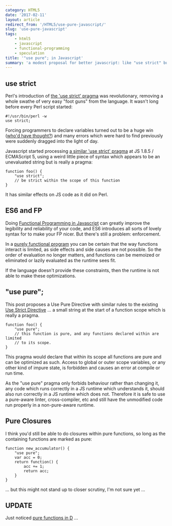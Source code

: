 ```yaml
---
category: HTML5
date: '2017-02-11'
layout: article
redirect_from: '/HTML5/use-pure-javascript/'
slug: 'use-pure-javascript'
tags:
    - html5
    - javascript
    - functional-programming
    - speculation
title: '"use pure"; in Javascript'
summary: 'a modest proposal for better javascript: like "use strict" but purer.'
---
```


## use strict

Perl's introduction of [the 'use strict' pragma](http://perldoc.perl.org/strict.html) was revolutionary, removing
a whole swathe of very easy "foot guns" from the language. It wasn't
long before every Perl script started:

    #!/usr/bin/perl -w
    use strict;

Forcing programmers to declare variables turned out to be a huge win
([who'd have thought?](https://en.wikipedia.org/wiki/ALGOL_68#mode:_Declarations))
and many errors which were hard to find previously were suddenly dragged
into the light of day.

Javascript started processing [a similar 'use strict' pragma](https://developer.mozilla.org/en-US/docs/Web/JavaScript/Reference/Strict_mode)
at JS 1.8.5 / ECMAScript 5, using a weird little piece of syntax which
appears to be an unevaluated string but is really a pragma:

    function foo() {
        "use strict";
        // be strict within the scope of this function
    }

It has similar effects on JS code as it did on Perl.

## ES6 and FP

Doing [Functional Programming in Javascript](../the-emperors-new-closure-functional-programming-in-javascript/)
can greatly improve the legibility and reliability of your code, and ES6
introduces all sorts of lovely syntax for to make your FP nicer. But
there's still a problem: enforcement.

In a [purely functional program](https://en.wikipedia.org/wiki/Purely_functional_programming)
you can be certain that the way functions interact is limited, as side
effects and side causes are not possible. So the order of evaluation no
longer matters, and functions can be memoized or eliminated or lazily
evaluated as the runtime sees fit.

If the language doesn't provide these constraints, then the runtime is
not able to make these optimizations.

## "use pure";

This post proposes a Use Pure Directive with similar rules to the
existing [Use Strict Directive](http://www.ecma-international.org/ecma-262/7.0/index.html#use-strict-directive)
... a small string at the start of a function scope which is really a
pragma.

    function foo() {
        "use pure";
        // this function is pure, and any functions declared within are limited
        // to its scope.
    }

This pragma would declare that within its scope all functions are pure
and can be optimized as such. Access to global or outer scope variables,
or any other kind of impure state, is forbidden and causes an error at
compile or run time.

As the "use pure" pragma only forbids behaviour rather than changing it,
any code which runs correctly in a JS runtime which understands it,
should also run correctly in a JS runtime which does not. Therefore it
is safe to use a pure-aware linter, cross-compiler, etc and still have
the unmodified code run properly in a non-pure-aware runtime.

## Pure Closures

I think you'd still be able to do closures within pure functions, so long as the 
containing functions are marked as pure:

    function new_accumulator() {
        "use pure";
        var acc = 0;
        return function() {
            acc += 1;
            return acc;
        }
    }

... but this might not stand up to closer scrutiny, I'm not sure yet ...

## UPDATE

Just noticed [pure functions in D](https://dlang.org/spec/function.html#pure-functions) ...

